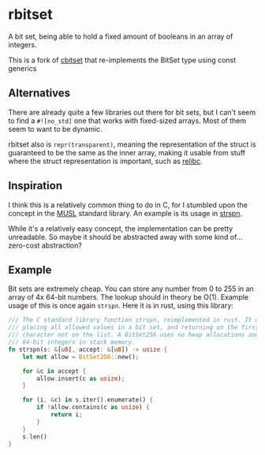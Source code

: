 # rbitset

A bit set, being able to hold a fixed amount of booleans in an array of
integers.

This is a fork of [cbitset](https://crates.io/crates/cbitset) that re-implements
the BitSet type using const generics

## Alternatives

There are already quite a few libraries out there for bit sets, but I can't seem
to find a `#![no_std]` one that works with fixed-sized arrays. Most of them seem
to want to be dynamic.

rbitset also is `repr(transparent)`, meaning the representation of the struct is
guaranteed to be the same as the inner array, making it usable from stuff where
the struct representation is important, such as
[relibc](https://gitlab.redox-os.org/redox-os/relibc).

## Inspiration

I think this is a relatively common thing to do in C, for I stumbled upon the
concept in the [MUSL](https://www.musl-libc.org/) standard library. An example
is its usage in
[strspn](https://git.musl-libc.org/cgit/musl/tree/src/string/strspn.c).

While it's a relatively easy concept, the implementation can be pretty
unreadable. So maybe it should be abstracted away with some kind of... zero-cost
abstraction?

## Example

Bit sets are extremely cheap. You can store any number from 0 to 255 in an array
of 4x 64-bit numbers. The lookup should in theory be O(1). Example usage of this
is once again `strspn`. Here it is in rust, using this library:

```rust
/// The C standard library function strspn, reimplemented in rust. It works by
/// placing all allowed values in a bit set, and returning on the first
/// character not on the list. A BitSet256 uses no heap allocations and only 4
/// 64-bit integers in stack memory.
fn strspn(s: &[u8], accept: &[u8]) -> usize {
    let mut allow = BitSet256::new();

    for &c in accept {
        allow.insert(c as usize);
    }

    for (i, &c) in s.iter().enumerate() {
        if !allow.contains(c as usize) {
            return i;
        }
    }
    s.len()
}
```

